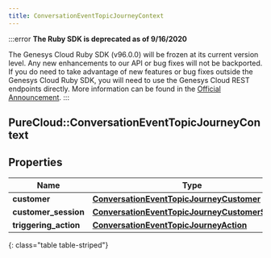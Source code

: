 ```yaml
---
title: ConversationEventTopicJourneyContext
---
```


:::error
**The Ruby SDK is deprecated as of 9/16/2020**

The Genesys Cloud Ruby SDK (v96.0.0) will be frozen at its current version level. Any new enhancements to our API or bug fixes will not be backported. If you do need to take advantage of new features or bug fixes outside the Genesys Cloud Ruby SDK, you will need to use the Genesys Cloud REST endpoints directly. More information can be found in the [Official Announcement](https://developer.mypurecloud.com/forum/t/announcement-genesys-cloud-ruby-sdk-end-of-life/8850).
:::


## PureCloud::ConversationEventTopicJourneyContext

## Properties

|Name | Type | Description | Notes|
|------------ | ------------- | ------------- | -------------|
| **customer** | [**ConversationEventTopicJourneyCustomer**](ConversationEventTopicJourneyCustomer.html) |  | [optional] |
| **customer_session** | [**ConversationEventTopicJourneyCustomerSession**](ConversationEventTopicJourneyCustomerSession.html) |  | [optional] |
| **triggering_action** | [**ConversationEventTopicJourneyAction**](ConversationEventTopicJourneyAction.html) |  | [optional] |
{: class="table table-striped"}


